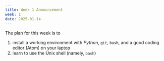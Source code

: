 ```yaml
---
title: Week 1 Announcement
week: 1
date: 2025-01-14
---
```


The plan for this week is to

1. install a working environment with *Python*, ``git``, ``bash``, and
   a good coding editor (Atom) on your laptop
2. learn to use the Unix shell (namely, ``bash``)
